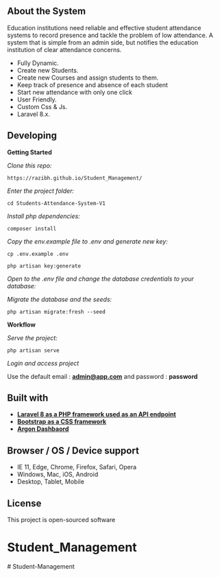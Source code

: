 ## About the System

Education institutions need reliable and effective student attendance systems to record presence and tackle the problem of low attendance. A system that is simple from an admin side, but notifies the education institution of clear attendance concerns.

-   Fully Dynamic.
-   Create new Students.
-   Create new Courses and assign students to them.
-   Keep track of presence and absence of each student
-   Start new attendance with only one click 
-   User Friendly.
-   Custom Css & Js.
-   Laravel 8.x.

## Developing

**Getting Started**

*Clone this repo:*

```
https://razibh.github.io/Student_Management/
```

*Enter the project folder:*

```
cd Students-Attendance-System-V1
```

*Install php dependencies:*

```
composer install
```

*Copy the env.example file to .env and generate new key:*

```
cp .env.example .env

php artisan key:generate
```

*Open to the .env file and change the database credentials to your database:*

*Migrate the database and the seeds:*

```
php artisan migrate:fresh --seed
```

**Workflow**

*Serve the project:*

```
php artisan serve
```

*Login and access project* 

Use the default email : **admin@app.com** and password : **password**

## Built with

-   **[Laravel 8 as a PHP framework used as an API endpoint](https://laravel.com/)**
-   **[Bootstrap as a CSS framework](https://getbootstrap.com/)**
-   **[Argon Dashbaord](https://demos.creative-tim.com/argon-dashboard/)**

## Browser / OS / Device support

-   IE 11, Edge, Chrome, Firefox, Safari, Opera
-   Windows, Mac, iOS, Android
-   Desktop, Tablet, Mobile

## License

This project is open-sourced software
# Student_Management
#   S t u d e n t - M a n a g e m e n t  
 